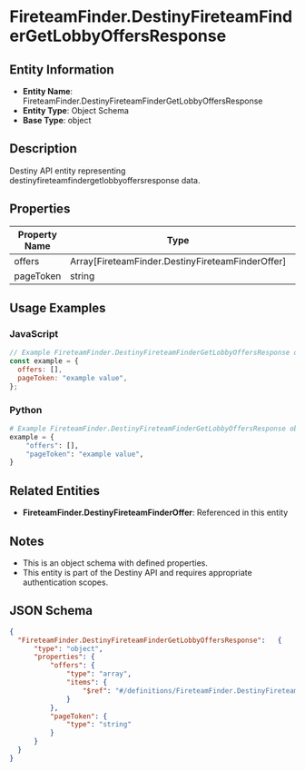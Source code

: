 # FireteamFinder.DestinyFireteamFinderGetLobbyOffersResponse

## Entity Information
- **Entity Name**: FireteamFinder.DestinyFireteamFinderGetLobbyOffersResponse
- **Entity Type**: Object Schema
- **Base Type**: object

## Description
Destiny API entity representing destinyfireteamfindergetlobbyoffersresponse data.

## Properties

| Property Name | Type | Description | Required |
|---------------|------|-------------|----------|
| offers | Array[FireteamFinder.DestinyFireteamFinderOffer] |  | No |
| pageToken | string |  | No |

## Usage Examples

### JavaScript
```javascript
// Example FireteamFinder.DestinyFireteamFinderGetLobbyOffersResponse object
const example = {
  offers: [],
  pageToken: "example value",
};
```

### Python
```python
# Example FireteamFinder.DestinyFireteamFinderGetLobbyOffersResponse object
example = {
    "offers": [],
    "pageToken": "example value",
}
```

## Related Entities
- **FireteamFinder.DestinyFireteamFinderOffer**: Referenced in this entity

## Notes
- This is an object schema with defined properties.
- This entity is part of the Destiny API and requires appropriate authentication scopes.

## JSON Schema
```json
{
  "FireteamFinder.DestinyFireteamFinderGetLobbyOffersResponse":   {
      "type": "object",
      "properties": {
          "offers": {
              "type": "array",
              "items": {
                  "$ref": "#/definitions/FireteamFinder.DestinyFireteamFinderOffer"
              }
          },
          "pageToken": {
              "type": "string"
          }
      }
  }
}
```
